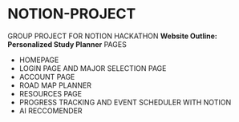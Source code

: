 # NOTION-PROJECT
GROUP PROJECT FOR NOTION HACKATHON
**Website Outline: Personalized Study Planner**
PAGES
- HOMEPAGE
- LOGIN PAGE AND MAJOR SELECTION PAGE
- ACCOUNT PAGE
- ROAD MAP PLANNER
- RESOURCES PAGE
- PROGRESS TRACKING AND EVENT SCHEDULER WITH NOTION
- AI RECCOMENDER
